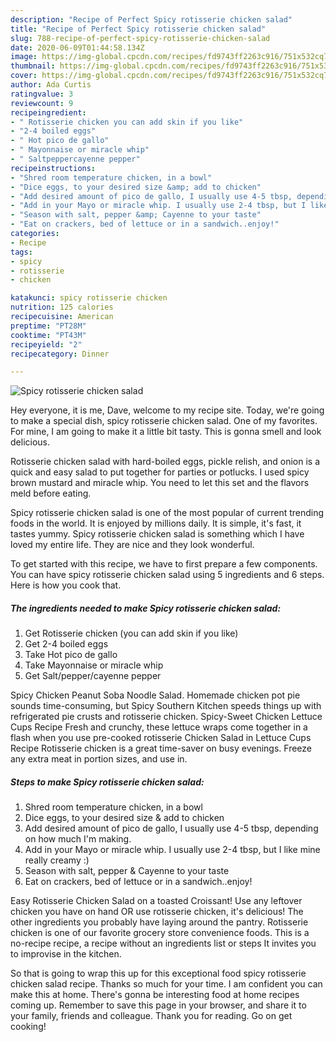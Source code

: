 ```yaml
---
description: "Recipe of Perfect Spicy rotisserie chicken salad"
title: "Recipe of Perfect Spicy rotisserie chicken salad"
slug: 788-recipe-of-perfect-spicy-rotisserie-chicken-salad
date: 2020-06-09T01:44:58.134Z
image: https://img-global.cpcdn.com/recipes/fd9743ff2263c916/751x532cq70/spicy-rotisserie-chicken-salad-recipe-main-photo.jpg
thumbnail: https://img-global.cpcdn.com/recipes/fd9743ff2263c916/751x532cq70/spicy-rotisserie-chicken-salad-recipe-main-photo.jpg
cover: https://img-global.cpcdn.com/recipes/fd9743ff2263c916/751x532cq70/spicy-rotisserie-chicken-salad-recipe-main-photo.jpg
author: Ada Curtis
ratingvalue: 3
reviewcount: 9
recipeingredient:
- " Rotisserie chicken you can add skin if you like"
- "2-4 boiled eggs"
- " Hot pico de gallo"
- " Mayonnaise or miracle whip"
- " Saltpeppercayenne pepper"
recipeinstructions:
- "Shred room temperature chicken, in a bowl"
- "Dice eggs, to your desired size &amp; add to chicken"
- "Add desired amount of pico de gallo, I usually use 4-5 tbsp, depending on how much I&#39;m making."
- "Add in your Mayo or miracle whip. I usually use 2-4 tbsp, but I like mine really creamy :)"
- "Season with salt, pepper &amp; Cayenne to your taste"
- "Eat on crackers, bed of lettuce or in a sandwich..enjoy!"
categories:
- Recipe
tags:
- spicy
- rotisserie
- chicken

katakunci: spicy rotisserie chicken 
nutrition: 125 calories
recipecuisine: American
preptime: "PT28M"
cooktime: "PT43M"
recipeyield: "2"
recipecategory: Dinner

---
```



![Spicy rotisserie chicken salad](https://img-global.cpcdn.com/recipes/fd9743ff2263c916/751x532cq70/spicy-rotisserie-chicken-salad-recipe-main-photo.jpg)

Hey everyone, it is me, Dave, welcome to my recipe site. Today, we're going to make a special dish, spicy rotisserie chicken salad. One of my favorites. For mine, I am going to make it a little bit tasty. This is gonna smell and look delicious.

Rotisserie chicken salad with hard-boiled eggs, pickle relish, and onion is a quick and easy salad to put together for parties or potlucks. I used spicy brown mustard and miracle whip. You need to let this set and the flavors meld before eating.

Spicy rotisserie chicken salad is one of the most popular of current trending foods in the world. It is enjoyed by millions daily. It is simple, it's fast, it tastes yummy. Spicy rotisserie chicken salad is something which I have loved my entire life. They are nice and they look wonderful.


To get started with this recipe, we have to first prepare a few components. You can have spicy rotisserie chicken salad using 5 ingredients and 6 steps. Here is how you cook that.

<!--inarticleads1-->

##### The ingredients needed to make Spicy rotisserie chicken salad:

1. Get  Rotisserie chicken (you can add skin if you like)
1. Get 2-4 boiled eggs
1. Take  Hot pico de gallo
1. Take  Mayonnaise or miracle whip
1. Get  Salt/pepper/cayenne pepper


Spicy Chicken Peanut Soba Noodle Salad. Homemade chicken pot pie sounds time-consuming, but Spicy Southern Kitchen speeds things up with refrigerated pie crusts and rotisserie chicken. Spicy-Sweet Chicken Lettuce Cups Recipe Fresh and crunchy, these lettuce wraps come together in a flash when you use pre-cooked rotisserie Chicken Salad in Lettuce Cups Recipe Rotisserie chicken is a great time-saver on busy evenings. Freeze any extra meat in portion sizes, and use in. 

<!--inarticleads2-->

##### Steps to make Spicy rotisserie chicken salad:

1. Shred room temperature chicken, in a bowl
1. Dice eggs, to your desired size &amp; add to chicken
1. Add desired amount of pico de gallo, I usually use 4-5 tbsp, depending on how much I&#39;m making.
1. Add in your Mayo or miracle whip. I usually use 2-4 tbsp, but I like mine really creamy :)
1. Season with salt, pepper &amp; Cayenne to your taste
1. Eat on crackers, bed of lettuce or in a sandwich..enjoy!


Easy Rotisserie Chicken Salad on a toasted Croissant! Use any leftover chicken you have on hand OR use rotisserie chicken, it&#39;s delicious! The other ingredients you probably have laying around the pantry. Rotisserie chicken is one of our favorite grocery store convenience foods. This is a no-recipe recipe, a recipe without an ingredients list or steps It invites you to improvise in the kitchen. 

So that is going to wrap this up for this exceptional food spicy rotisserie chicken salad recipe. Thanks so much for your time. I am confident you can make this at home. There's gonna be interesting food at home recipes coming up. Remember to save this page in your browser, and share it to your family, friends and colleague. Thank you for reading. Go on get cooking!
